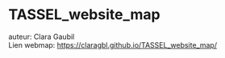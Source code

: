 # TASSEL_website_map

auteur:  Clara Gaubil  
Lien webmap: https://claragbl.github.io/TASSEL_website_map/